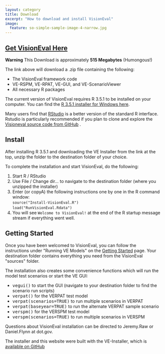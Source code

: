 ```yaml
---
layout: category
title: Download
excerpt: "How to download and install VisionEval"
image:
  feature: so-simple-sample-image-4-narrow.jpg
---
```


## [Get VisionEval Here](installers/VE-installer-windows-R3.5.1.zip) 
**Warning** This Download is approximately **515 Megabytes** (Humongous!)

The link above will download a .zip file containing the following:
 - The VisionEval framework code
 - VE-RSPM, VE-RPAT, VE-GUI, and VE-ScenarioViewer 
 - All necessary R packages
 
The current version of VisionEval requires R 3.5.1 to be installed on your computer.  You can find the <a href="https://cran.r-project.org/bin/windows/base/old/3.5.1/" target="_blank">R 3.5.1 installer for Windows here</a>.

Many users find that <a href="https://www.rstudio.com/products/rstudio/#Desktop" target="_blank">RStudio</a> is a better version of the
standard R interface.  Rstudio is particularly recommended if you plan to clone and explore the
<a target="_blank" href="https://github.com/VisionEval/VisionEval">Visioneval source code from GitHub</a> .

## Install

After installing R 3.5.1 and downloading the VE Installer from the link at the top, unzip the folder to the destination folder of your choice.

To complete the installation and start VisionEval, do the following:

   1. Start R / RStudio
   1. Use File / Change dir... to navigate to the destination folder (where you unzipped the installer)
   1. Enter (or copyA) the following instructions one by one in the R command window:<br/>
     `source("Install-VisionEval.R")`<br/>
     `load("RunVisionEval.Rdata")`
   1. You will see `Welcome to VisionEval!` at the end of the R startup message stream if everything went well.

## Getting Started

Once you have been welcomed to VisionEval, you can follow the instructions under "Running VE Models" on the
<a href="https://github.com/VisionEval/VisionEval/wiki/Getting-Started">Getting Started</a> page.
Your destination folder contains everything you need from the VisionEval "sources" folder.

The installation also creates some convenience functions which will run the model test scenarios or start the VE GUI:
 - <tt>vegui()</tt> to start the GUI (navigate to your destination folder to find the scenario run scripts)
 - <tt>verpat()</tt> for the VERPAT test model
 - <tt>verpat(scenarios=TRUE)</tt> to run multiple scenarios in VERPAT
 - <tt>verpat(baseyear=TRUE)</tt> to run the alternate VERPAT sample scenario
 - <tt>verspm()</tt> for the VERSPM test model
 - <tt>verspm(scenarios=TRUE)</tt> to run multiple scenarios in VERSPM

Questions about VisionEval installation can be directed to Jeremy.Raw or Daniel.Flynn at dot.gov.

The installer and this website were built with the VE-Installer, which is <a target="_blank" href="https://github.com/VisionEval/VE-Installer">available on GitHub</a>

<!-- removed between title and excerpt: <span class="entry-date"><time datetime="{{ post.date | date_to_xmlschema }}">{{ post.date | date: "%B %d, %Y" }}</time></span> -->
